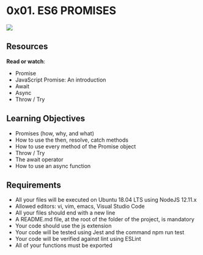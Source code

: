 # 0x01. ES6 PROMISES

![](https://s3.amazonaws.com/alx-intranet.hbtn.io/uploads/medias/2019/12/75862d67ca51a042003c.jpeg?X-Amz-Algorithm=AWS4-HMAC-SHA256&X-Amz-Credential=AKIARDDGGGOUSBVO6H7D%2F20230927%2Fus-east-1%2Fs3%2Faws4_request&X-Amz-Date=20230927T061025Z&X-Amz-Expires=86400&X-Amz-SignedHeaders=host&X-Amz-Signature=ec495c126f26b8f00615430718849270d817d2d8bd83cb7e6228dbf5567413d6)

## Resources
**Read or watch**:
* Promise
* JavaScript Promise: An introduction
* Await
* Async
* Throw / Try

## Learning Objectives
* Promises (how, why, and what)
* How to use the then, resolve, catch methods
* How to use every method of the Promise object
* Throw / Try
* The await operator
* How to use an async function

## Requirements
* All your files will be executed on Ubuntu 18.04 LTS using NodeJS 12.11.x
* Allowed editors: vi, vim, emacs, Visual Studio Code
* All your files should end with a new line
* A README.md file, at the root of the folder of the project, is mandatory
* Your code should use the js extension
* Your code will be tested using Jest and the command npm run test
* Your code will be verified against lint using ESLint
* All of your functions must be exported

